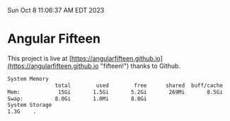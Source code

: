 Sun Oct  8 11:06:37 AM EDT 2023

# Angular Fifteen


This project is live at [https://angularfifteen.github.io](https://angularfifteen.github.io "fifteen!") thanks to Github.

```bash
System Memory
               total        used        free      shared  buff/cache   available
Mem:            15Gi       1.5Gi       5.2Gi       269Mi       8.5Gi        13Gi
Swap:          8.0Gi       1.0Mi       8.0Gi
System Storage
1.3G	.
